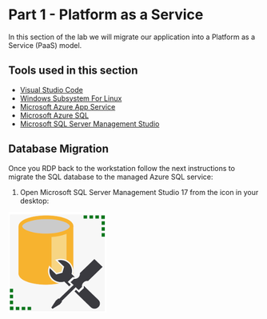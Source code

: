# Part 1 - Platform as a Service

In this section of the lab we will migrate our application into a Platform as a Service (PaaS) model.

## Tools used in this section

  - [Visual Studio Code](https://code.visualstudio.com/)
  - [Windows Subsystem For Linux](https://docs.microsoft.com/en-us/windows/wsl/enterprise)
  - [Microsoft Azure App Service](https://azure.microsoft.com/en-us/services/app-service/?v=18.51)
  - [Microsoft Azure SQL](https://docs.microsoft.com/en-us/azure/sql-database/sql-database-technical-overview)
  - [Microsoft SQL Server Management Studio](https://docs.microsoft.com/en-us/sql/ssms/sql-server-management-studio-ssms?view=sql-server-2017)
  

## Database Migration

Once you RDP back to the workstation follow the next instructions to migrate the SQL database to the managed Azure SQL service:

  1. Open Microsoft SQL Server Management Studio 17 from the icon in your desktop:
  
   ![image](img/sqlmgmt_icon.png)